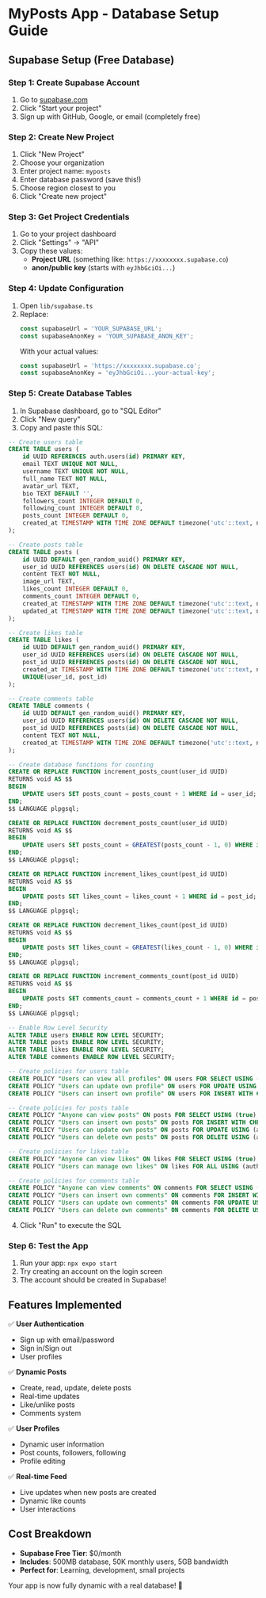 # MyPosts App - Database Setup Guide

## Supabase Setup (Free Database)

### Step 1: Create Supabase Account
1. Go to [supabase.com](https://supabase.com)
2. Click "Start your project"
3. Sign up with GitHub, Google, or email (completely free)

### Step 2: Create New Project
1. Click "New Project"
2. Choose your organization
3. Enter project name: `myposts`
4. Enter database password (save this!)
5. Choose region closest to you
6. Click "Create new project"

### Step 3: Get Project Credentials
1. Go to your project dashboard
2. Click "Settings" → "API"
3. Copy these values:
   - **Project URL** (something like: `https://xxxxxxxx.supabase.co`)
   - **anon/public key** (starts with `eyJhbGciOi...`)

### Step 4: Update Configuration
1. Open `lib/supabase.ts`
2. Replace:
   ```typescript
   const supabaseUrl = 'YOUR_SUPABASE_URL';
   const supabaseAnonKey = 'YOUR_SUPABASE_ANON_KEY';
   ```
   With your actual values:
   ```typescript
   const supabaseUrl = 'https://xxxxxxxx.supabase.co';
   const supabaseAnonKey = 'eyJhbGciOi...your-actual-key';
   ```

### Step 5: Create Database Tables
1. In Supabase dashboard, go to "SQL Editor"
2. Click "New query"
3. Copy and paste this SQL:

```sql
-- Create users table
CREATE TABLE users (
    id UUID REFERENCES auth.users(id) PRIMARY KEY,
    email TEXT UNIQUE NOT NULL,
    username TEXT UNIQUE NOT NULL,
    full_name TEXT NOT NULL,
    avatar_url TEXT,
    bio TEXT DEFAULT '',
    followers_count INTEGER DEFAULT 0,
    following_count INTEGER DEFAULT 0,
    posts_count INTEGER DEFAULT 0,
    created_at TIMESTAMP WITH TIME ZONE DEFAULT timezone('utc'::text, now()) NOT NULL
);

-- Create posts table
CREATE TABLE posts (
    id UUID DEFAULT gen_random_uuid() PRIMARY KEY,
    user_id UUID REFERENCES users(id) ON DELETE CASCADE NOT NULL,
    content TEXT NOT NULL,
    image_url TEXT,
    likes_count INTEGER DEFAULT 0,
    comments_count INTEGER DEFAULT 0,
    created_at TIMESTAMP WITH TIME ZONE DEFAULT timezone('utc'::text, now()) NOT NULL,
    updated_at TIMESTAMP WITH TIME ZONE DEFAULT timezone('utc'::text, now()) NOT NULL
);

-- Create likes table
CREATE TABLE likes (
    id UUID DEFAULT gen_random_uuid() PRIMARY KEY,
    user_id UUID REFERENCES users(id) ON DELETE CASCADE NOT NULL,
    post_id UUID REFERENCES posts(id) ON DELETE CASCADE NOT NULL,
    created_at TIMESTAMP WITH TIME ZONE DEFAULT timezone('utc'::text, now()) NOT NULL,
    UNIQUE(user_id, post_id)
);

-- Create comments table
CREATE TABLE comments (
    id UUID DEFAULT gen_random_uuid() PRIMARY KEY,
    user_id UUID REFERENCES users(id) ON DELETE CASCADE NOT NULL,
    post_id UUID REFERENCES posts(id) ON DELETE CASCADE NOT NULL,
    content TEXT NOT NULL,
    created_at TIMESTAMP WITH TIME ZONE DEFAULT timezone('utc'::text, now()) NOT NULL
);

-- Create database functions for counting
CREATE OR REPLACE FUNCTION increment_posts_count(user_id UUID)
RETURNS void AS $$
BEGIN
    UPDATE users SET posts_count = posts_count + 1 WHERE id = user_id;
END;
$$ LANGUAGE plpgsql;

CREATE OR REPLACE FUNCTION decrement_posts_count(user_id UUID)
RETURNS void AS $$
BEGIN
    UPDATE users SET posts_count = GREATEST(posts_count - 1, 0) WHERE id = user_id;
END;
$$ LANGUAGE plpgsql;

CREATE OR REPLACE FUNCTION increment_likes_count(post_id UUID)
RETURNS void AS $$
BEGIN
    UPDATE posts SET likes_count = likes_count + 1 WHERE id = post_id;
END;
$$ LANGUAGE plpgsql;

CREATE OR REPLACE FUNCTION decrement_likes_count(post_id UUID)
RETURNS void AS $$
BEGIN
    UPDATE posts SET likes_count = GREATEST(likes_count - 1, 0) WHERE id = post_id;
END;
$$ LANGUAGE plpgsql;

CREATE OR REPLACE FUNCTION increment_comments_count(post_id UUID)
RETURNS void AS $$
BEGIN
    UPDATE posts SET comments_count = comments_count + 1 WHERE id = post_id;
END;
$$ LANGUAGE plpgsql;

-- Enable Row Level Security
ALTER TABLE users ENABLE ROW LEVEL SECURITY;
ALTER TABLE posts ENABLE ROW LEVEL SECURITY;
ALTER TABLE likes ENABLE ROW LEVEL SECURITY;
ALTER TABLE comments ENABLE ROW LEVEL SECURITY;

-- Create policies for users table
CREATE POLICY "Users can view all profiles" ON users FOR SELECT USING (true);
CREATE POLICY "Users can update own profile" ON users FOR UPDATE USING (auth.uid() = id);
CREATE POLICY "Users can insert own profile" ON users FOR INSERT WITH CHECK (auth.uid() = id);

-- Create policies for posts table
CREATE POLICY "Anyone can view posts" ON posts FOR SELECT USING (true);
CREATE POLICY "Users can insert own posts" ON posts FOR INSERT WITH CHECK (auth.uid() = user_id);
CREATE POLICY "Users can update own posts" ON posts FOR UPDATE USING (auth.uid() = user_id);
CREATE POLICY "Users can delete own posts" ON posts FOR DELETE USING (auth.uid() = user_id);

-- Create policies for likes table
CREATE POLICY "Anyone can view likes" ON likes FOR SELECT USING (true);
CREATE POLICY "Users can manage own likes" ON likes FOR ALL USING (auth.uid() = user_id);

-- Create policies for comments table
CREATE POLICY "Anyone can view comments" ON comments FOR SELECT USING (true);
CREATE POLICY "Users can insert own comments" ON comments FOR INSERT WITH CHECK (auth.uid() = user_id);
CREATE POLICY "Users can update own comments" ON comments FOR UPDATE USING (auth.uid() = user_id);
CREATE POLICY "Users can delete own comments" ON comments FOR DELETE USING (auth.uid() = user_id);
```

4. Click "Run" to execute the SQL

### Step 6: Test the App
1. Run your app: `npx expo start`
2. Try creating an account on the login screen
3. The account should be created in Supabase!

## Features Implemented

✅ **User Authentication**
- Sign up with email/password
- Sign in/Sign out
- User profiles

✅ **Dynamic Posts**
- Create, read, update, delete posts
- Real-time updates
- Like/unlike posts
- Comments system

✅ **User Profiles**
- Dynamic user information
- Post counts, followers, following
- Profile editing

✅ **Real-time Feed**
- Live updates when new posts are created
- Dynamic like counts
- User interactions

## Cost Breakdown
- **Supabase Free Tier**: $0/month
- **Includes**: 500MB database, 50K monthly users, 5GB bandwidth
- **Perfect for**: Learning, development, small projects

Your app is now fully dynamic with a real database! 🚀
